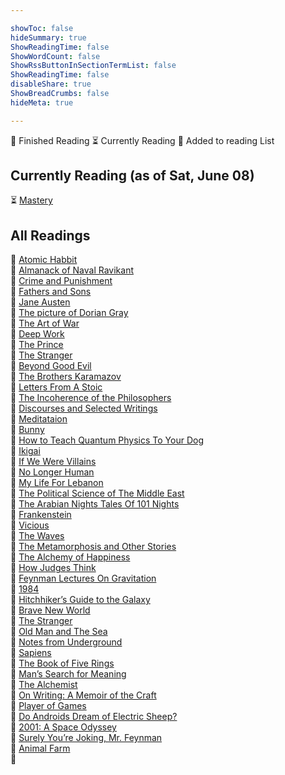 ```yaml
---

showToc: false
hideSummary: true
ShowReadingTime: false
ShowWordCount: false
ShowRssButtonInSectionTermList: false
ShowReadingTime: false
disableShare: true
ShowBreadCrumbs: false
hideMeta: true

---
```


📗 Finished Reading ⏳ Currently Reading 📕 Added to reading List


## Currently Reading (as of Sat, June 08)
⏳ [Mastery](https://www.amazon.com/Mastery-Robert-Greene/dp/014312417X)



## All Readings
📕 [Atomic Habbit]()
<br>
📕 [Almanack of Naval Ravikant]()
<br>
📕 [Crime and Punishment]()
<br>
📕 [Fathers and Sons]()
<br>
📕 [Jane Austen]()
<br>
📕 [The picture of Dorian Gray]()
<br>
📕 [The Art of War]()
<br>
📕 [Deep Work]()
<br>
📕 [The Prince]()
<br>
📕 [The Stranger]()
<br>
📕 [Beyond Good Evil]()
<br>
📕 [The Brothers Karamazov]()
<br>
📕 [Letters From A Stoic]()
<br>
📕 [The Incoherence of the Philosophers]()
<br>
📕 [Discourses and Selected Writings]()
<br>
📕 [Meditataion]()
<br>
📕 [Bunny]()
<br>
📕 [How to Teach Quantum Physics To Your Dog]()
<br>
📕 [Ikigai]()
<br>
📕 [If We Were Villains]()
<br>
📕 [No Longer Human]()
<br>
📕 [My Life For Lebanon]()
<br>
📕 [The Political Science of The Middle East]()
<br>
📕 [The Arabian Nights Tales Of 101 Nights]()
<br>
📕 [Frankenstein]()
<br>
📕 [Vicious]()
<br>
📕 [The Waves]()
<br>
📕 [The Metamorphosis and Other Stories]()
<br>
📕 [The Alchemy of Happiness]()
<br>
📕 [How Judges Think]()
<br>
📕 [Feynman Lectures On Gravitation]()
<br>
📕 [1984]()
<br>
📕 [Hitchhiker’s Guide to the Galaxy]()
<br>
📕 [Brave New World]()
<br>
📕 [The Stranger]()
<br>
📕 [Old Man and The Sea]()
<br>
📕 [Notes from Underground]()
<br>
📕 [Sapiens](https://www.amazon.com/Sapiens-Humankind-Yuval-Noah-Harari/dp/0062316095)
<br>
📕 [The Book of Five Rings ]()
<br>
📕 [Man’s Search for Meaning]()
<br>
📕 [The Alchemist]()
<br>
📕 [On Writing: A Memoir of the Craft](https://www.amazon.com/Writing-10th-Anniversary-Memoir-Craft/dp/1439156816)
<br>
📕 [Player of Games]()
<br>
📕 [Do Androids Dream of Electric Sheep?](https://www.amazon.com/Androids-Dream-Electric-Sheep-inspiration-ebook/dp/B000SEGTI0)
<br>
📕 [2001: A Space Odyssey]()
<br>
📕 [Surely You’re Joking, Mr. Feynman]()
<br>
📕 [Animal Farm]()
<br>
📕 []()



